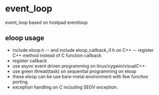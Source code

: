 # event_loop
event_loop based on hostpad eventloop
## eloop usage
- include eloop.h
-- and include eloop_callback_if.h on C++
-- register C++ method instead of C function callback
- register callback
- use async event driven programming on linux/cygwin/visualC++
- use green thread(task) on sequential programming on eloop
- these eloop can be use bare-metal environment with few function porting.
- exception handling on C including SEGV exception.
